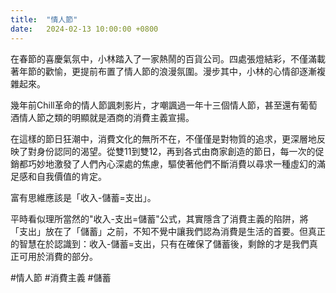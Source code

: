 ```yaml
---
title:  "情人節"
date:   2024-02-13 10:00:00 +0800
---
```


在春節的喜慶氣氛中，小林踏入了一家熱鬧的百貨公司。四處張燈結彩，不僅滿載著年節的歡愉，更提前布置了情人節的浪漫氛圍。漫步其中，小林的心情卻逐漸複雜起來。

幾年前Chill革命的情人節諷刺影片，才嘲諷過一年十三個情人節，甚至還有葡萄酒情人節之類的明顯就是酒商的消費主義宣揚。

在這樣的節日狂潮中，消費文化的無所不在，不僅僅是對物質的追求，更深層地反映了對身份認同的渴望。從雙11到雙12，再到各式由商家創造的節日，每一次的促銷都巧妙地激發了人們內心深處的焦慮，驅使著他們不斷消費以尋求一種虛幻的滿足感和自我價值的肯定。

富有思維應該是「收入-儲蓄=支出」。

平時看似理所當然的"收入-支出=儲蓄"公式，其實隱含了消費主義的陷阱，將「支出」放在了「儲蓄」之前，不知不覺中讓我們認為消費是生活的首要。但真正的智慧在於認識到：收入-儲蓄=支出，只有在確保了儲蓄後，剩餘的才是我們真正可用於消費的部分。

#情人節 #消費主義 #儲蓄